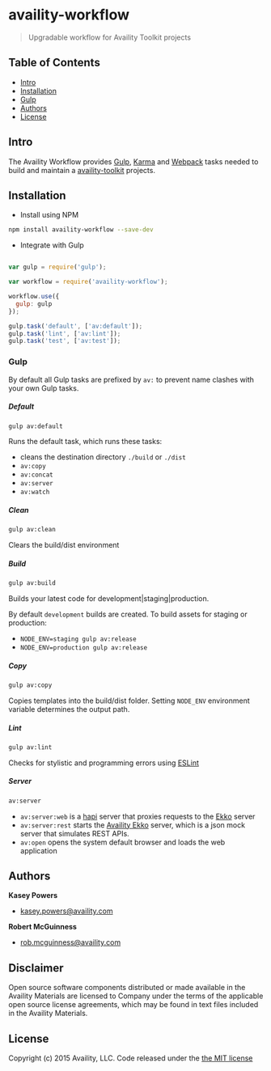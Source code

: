 # availity-workflow

> Upgradable workflow for Availity Toolkit projects

## Table of Contents
* [Intro](#intro)
* [Installation](#installation)
* [Gulp](#gulp-commands)
* [Authors](#authors)
* [License](#license)

## Intro

The Availity Workflow provides [Gulp](http://gulpjs.com), [Karma](http://karma-runner.github.io/) and [Webpack](https://webpack.github.io/) tasks needed to build and maintain a [availity-toolkit](https://github.com/Availity/availity-toolkit) projects.

## Installation

- Install using NPM

```bash
npm install availity-workflow --save-dev
```

- Integrate with Gulp

```javascript

var gulp = require('gulp');

var workflow = require('availity-workflow');

workflow.use({
  gulp: gulp
});

gulp.task('default', ['av:default']);
gulp.task('lint', ['av:lint']);
gulp.task('test', ['av:test']);

```

### Gulp

By default all Gulp tasks are prefixed by `av:` to prevent name clashes with your own Gulp tasks.

##### Default

```bash
gulp av:default
```

Runs the default task, which runs these tasks:

* cleans the destination directory `./build` or `./dist`
* `av:copy `
* `av:concat`
* `av:server`
* `av:watch`

##### Clean

```sh
gulp av:clean
```

Clears the build/dist environment

##### Build

```sh
gulp av:build
```

Builds your latest code for development|staging|production.

By default `development` builds are created.  To build assets for staging or production:

* `NODE_ENV=staging gulp av:release`
* `NODE_ENV=production gulp av:release`

##### Copy

```sh
gulp av:copy
```

Copies templates into the build/dist folder.  Setting `NODE_ENV` environment variable determines the output path.


##### Lint

```sh
gulp av:lint
```

Checks for stylistic and programming errors using [ESLint](http://eslint.org/)

##### Server

```sh
av:server
```

* `av:server:web` is a [hapi](http://hapijs.com/) server that proxies requests to the [Ekko](https://github.com/Availity/availity-ekko) server
* `av:server:rest` starts the [Availity Ekko]((https://github.com/Availity/availity-ekko)) server, which is a json mock server that simulates REST APIs.
* `av:open` opens the system default browser and loads the web application


## Authors

**Kasey Powers**
+ [kasey.powers@availity.com](Kasey.Powers@availity.com)

**Robert McGuinness**
+ [rob.mcguinness@availity.com](Kasey.Powers@availity.com)


## Disclaimer

Open source software components distributed or made available in the Availity Materials are licensed to Company under the terms of the applicable open source license agreements, which may be found in text files included in the Availity Materials.


## License

Copyright (c) 2015 Availity, LLC. Code released under the [the MIT license](LICENSE)
